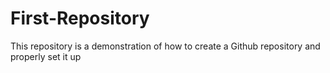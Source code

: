 # First-Repository
This repository is a demonstration of how to create a Github repository and properly set it up
